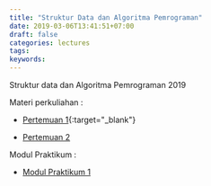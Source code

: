 ```yaml
---
title: "Struktur Data dan Algoritma Pemrograman"
date: 2019-03-06T13:41:51+07:00
draft: false
categories: lectures
tags:
keywords:
---
```



Struktur data dan Algoritma Pemrograman 2019
<!--more-->
Materi perkuliahan :

- [Pertemuan 1](../../files/sdap/2019/pertemuan_1.pdf){:target="_blank"}

- [Pertemuan 2](../../files/sdap/2019/pertemuan_2.pdf)

Modul Praktikum :

- [Modul Praktikum 1](../../files/sdap/2019/praktikum_1.pdf)
